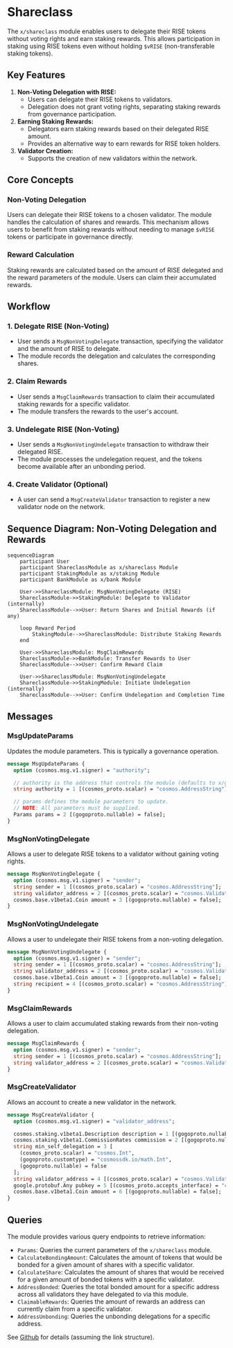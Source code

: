 # Shareclass

The `x/shareclass` module enables users to delegate their RISE tokens without voting rights and earn staking rewards. This allows participation in staking using RISE tokens even without holding `$vRISE` (non-transferable staking tokens).

## Key Features

1. **Non-Voting Delegation with RISE:**
    * Users can delegate their RISE tokens to validators.
    * Delegation does not grant voting rights, separating staking rewards from governance participation.
2. **Earning Staking Rewards:**
    * Delegators earn staking rewards based on their delegated RISE amount.
    * Provides an alternative way to earn rewards for RISE token holders.
3. **Validator Creation:**
    * Supports the creation of new validators within the network.

## Core Concepts

### Non-Voting Delegation

Users can delegate their RISE tokens to a chosen validator. The module handles the calculation of shares and rewards. This mechanism allows users to benefit from staking rewards without needing to manage `$vRISE` tokens or participate in governance directly.

### Reward Calculation

Staking rewards are calculated based on the amount of RISE delegated and the reward parameters of the module. Users can claim their accumulated rewards.

## Workflow

### 1. Delegate RISE (Non-Voting)

* User sends a `MsgNonVotingDelegate` transaction, specifying the validator and the amount of RISE to delegate.
* The module records the delegation and calculates the corresponding shares.

### 2. Claim Rewards

* User sends a `MsgClaimRewards` transaction to claim their accumulated staking rewards for a specific validator.
* The module transfers the rewards to the user's account.

### 3. Undelegate RISE (Non-Voting)

* User sends a `MsgNonVotingUndelegate` transaction to withdraw their delegated RISE.
* The module processes the undelegation request, and the tokens become available after an unbonding period.

### 4. Create Validator (Optional)

* A user can send a `MsgCreateValidator` transaction to register a new validator node on the network.

## Sequence Diagram: Non-Voting Delegation and Rewards

```mermaid
sequenceDiagram
    participant User
    participant ShareclassModule as x/shareclass Module
    participant StakingModule as x/staking Module
    participant BankModule as x/bank Module

    User->>ShareclassModule: MsgNonVotingDelegate (RISE)
    ShareclassModule->>StakingModule: Delegate to Validator (internally)
    ShareclassModule-->>User: Return Shares and Initial Rewards (if any)

    loop Reward Period
        StakingModule-->>ShareclassModule: Distribute Staking Rewards
    end

    User->>ShareclassModule: MsgClaimRewards
    ShareclassModule->>BankModule: Transfer Rewards to User
    ShareclassModule-->>User: Confirm Reward Claim

    User->>ShareclassModule: MsgNonVotingUndelegate
    ShareclassModule->>StakingModule: Initiate Undelegation (internally)
    ShareclassModule-->>User: Confirm Undelegation and Completion Time
```

## Messages

### MsgUpdateParams

Updates the module parameters. This is typically a governance operation.

```protobuf
message MsgUpdateParams {
  option (cosmos.msg.v1.signer) = "authority";

  // authority is the address that controls the module (defaults to x/gov unless overwritten).
  string authority = 1 [(cosmos_proto.scalar) = "cosmos.AddressString"];

  // params defines the module parameters to update.
  // NOTE: All parameters must be supplied.
  Params params = 2 [(gogoproto.nullable) = false];
}
```

### MsgNonVotingDelegate

Allows a user to delegate RISE tokens to a validator without gaining voting rights.

```protobuf
message MsgNonVotingDelegate {
  option (cosmos.msg.v1.signer) = "sender";
  string sender = 1 [(cosmos_proto.scalar) = "cosmos.AddressString"];
  string validator_address = 2 [(cosmos_proto.scalar) = "cosmos.ValidatorAddressString"];
  cosmos.base.v1beta1.Coin amount = 3 [(gogoproto.nullable) = false];
}
```

### MsgNonVotingUndelegate

Allows a user to undelegate their RISE tokens from a non-voting delegation.

```protobuf
message MsgNonVotingUndelegate {
  option (cosmos.msg.v1.signer) = "sender";
  string sender = 1 [(cosmos_proto.scalar) = "cosmos.AddressString"];
  string validator_address = 2 [(cosmos_proto.scalar) = "cosmos.ValidatorAddressString"];
  cosmos.base.v1beta1.Coin amount = 3 [(gogoproto.nullable) = false];
  string recipient = 4 [(cosmos_proto.scalar) = "cosmos.AddressString"];
}
```

### MsgClaimRewards

Allows a user to claim accumulated staking rewards from their non-voting delegation.

```protobuf
message MsgClaimRewards {
  option (cosmos.msg.v1.signer) = "sender";
  string sender = 1 [(cosmos_proto.scalar) = "cosmos.AddressString"];
  string validator_address = 2 [(cosmos_proto.scalar) = "cosmos.ValidatorAddressString"];
}
```

### MsgCreateValidator

Allows an account to create a new validator in the network.

```protobuf
message MsgCreateValidator {
  option (cosmos.msg.v1.signer) = "validator_address";

  cosmos.staking.v1beta1.Description description = 1 [(gogoproto.nullable) = false];
  cosmos.staking.v1beta1.CommissionRates commission = 2 [(gogoproto.nullable) = false];
  string min_self_delegation = 3 [
    (cosmos_proto.scalar) = "cosmos.Int",
    (gogoproto.customtype) = "cosmossdk.io/math.Int",
    (gogoproto.nullable) = false
  ];
  string validator_address = 4 [(cosmos_proto.scalar) = "cosmos.ValidatorAddressString"];
  google.protobuf.Any pubkey = 5 [(cosmos_proto.accepts_interface) = "cosmos.crypto.PubKey"];
  cosmos.base.v1beta1.Coin amount = 6 [(gogoproto.nullable) = false];
}
```

## Queries

The module provides various query endpoints to retrieve information:

* `Params`: Queries the current parameters of the `x/shareclass` module.
* `CalculateBondingAmount`: Calculates the amount of tokens that would be bonded for a given amount of shares with a specific validator.
* `CalculateShare`: Calculates the amount of shares that would be received for a given amount of bonded tokens with a specific validator.
* `AddressBonded`: Queries the total bonded amount for a specific address across all validators they have delegated to via this module.
* `ClaimableRewards`: Queries the amount of rewards an address can currently claim from a specific validator.
* `AddressUnbonding`: Queries the unbonding delegations for a specific address.

See [Github](https://github.com/sunriselayer/sunrise/tree/main/x/shareclass) for details (assuming the link structure).

